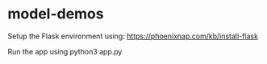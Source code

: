# model-demos

Setup the Flask environment using: https://phoenixnap.com/kb/install-flask

Run the app using python3 app.py
